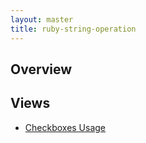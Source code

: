 ```yaml
---
layout: master
title: ruby-string-operation
---
```


## Overview


## Views

* [Checkboxes Usage](checkboxes.html)

